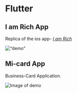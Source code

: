 # Flutter
## I am Rich App
Replica of the ios app- [*I am Rich*](https://en.wikipedia.org/wiki/I_Am_Rich)

<img width=“964” alt=“demo” src="https://raw.githubusercontent.com/aditiprakash/FlutterProjects/master/images/i_am_rich.png">

## Mi-card App
Business-Card Application.

![Image of demo](https://github.com/aditiprakash/FlutterProjects/images/mi-card.png)

